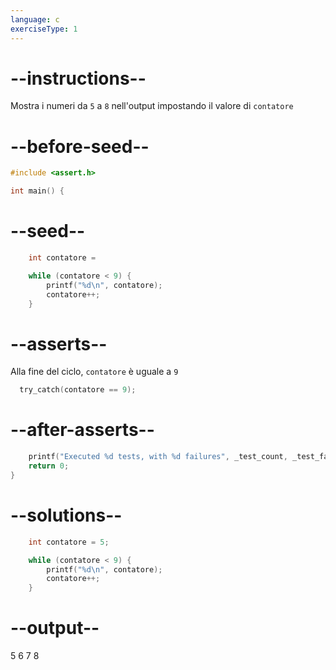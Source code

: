 ```yaml
---
language: c
exerciseType: 1
---
```


# --instructions--

Mostra i numeri da `5` a `8` nell'output impostando il valore di `contatore`

# --before-seed--

```c
#include <assert.h>

int main() {
```

# --seed--

```c
    int contatore = 

    while (contatore < 9) {
        printf("%d\n", contatore);
        contatore++;
    }
```

# --asserts--

Alla fine del ciclo, `contatore` è uguale a `9` 

```c
  try_catch(contatore == 9);
```

# --after-asserts--

```c
    printf("Executed %d tests, with %d failures", _test_count, _test_failed_count);
    return 0;
}
```

# --solutions--

```c
    int contatore = 5;

    while (contatore < 9) {
        printf("%d\n", contatore);
        contatore++;
    }
```

# --output--

5
6
7
8
